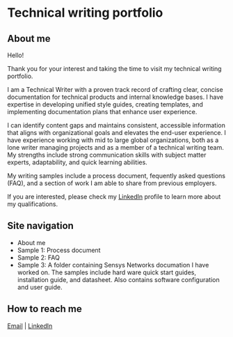 # Technical writing portfolio
## About me
Hello!

Thank you for your interest and taking the time to visit my technical writing portfolio.

I am a Technical Writer with a proven track record of crafting clear, concise documentation for technical products and internal knowledge bases. I have expertise in developing unified style guides, creating templates, and implementing documentation plans that enhance user experience. 

I can identify content gaps and maintains consistent, accessible information that aligns with organizational goals and elevates the end-user experience. I have experience working with mid to large global organizations, both as a lone writer managing projects and as a member of a technical writing team. My strengths include strong communication skills with subject matter experts, adaptability, and quick learning abilities. 

My writing samples include a process document, fequently asked questions (FAQ), and a section of work I am able to share from previous employers.

If you are interested, please check my [LinkedIn](https://www.linkedin.com/in/meganvalen/) profile to learn more about my qualifications.

## Site navigation
* About me
* Sample 1: Process document
* Sample 2: FAQ
* Sample 3: A folder containing Sensys Networks documation I have worked on. The samples include hard ware quick start guides, installation guide, and datasheet. Also contains software configuration and user guide. 

## How to reach me
[Email](meg.valenzuela@gmail.com) | [LinkedIn](https://www.linkedin.com/in/meganvalen/)